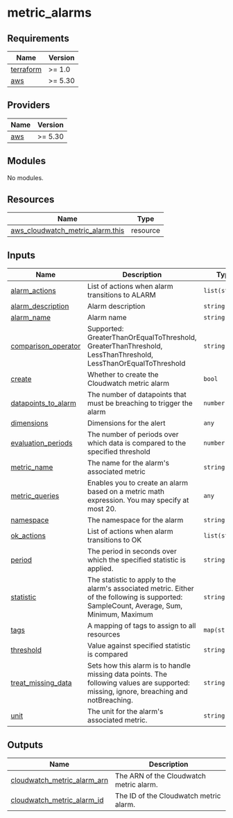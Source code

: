 # metric_alarms

<!-- BEGINNING OF PRE-COMMIT-TERRAFORM DOCS HOOK -->
## Requirements

| Name | Version |
|------|---------|
| <a name="requirement_terraform"></a> [terraform](#requirement\_terraform) | >= 1.0 |
| <a name="requirement_aws"></a> [aws](#requirement\_aws) | >= 5.30 |

## Providers

| Name | Version |
|------|---------|
| <a name="provider_aws"></a> [aws](#provider\_aws) | >= 5.30 |

## Modules

No modules.

## Resources

| Name | Type |
|------|------|
| [aws_cloudwatch_metric_alarm.this](https://registry.terraform.io/providers/hashicorp/aws/latest/docs/resources/cloudwatch_metric_alarm) | resource |

## Inputs

| Name | Description | Type | Default | Required |
|------|-------------|------|---------|:--------:|
| <a name="input_alarm_actions"></a> [alarm\_actions](#input\_alarm\_actions) | List of actions when alarm transitions to ALARM | `list(string)` | `null` | no |
| <a name="input_alarm_description"></a> [alarm\_description](#input\_alarm\_description) | Alarm description | `string` | `null` | no |
| <a name="input_alarm_name"></a> [alarm\_name](#input\_alarm\_name) | Alarm name | `string` | n/a | yes |
| <a name="input_comparison_operator"></a> [comparison\_operator](#input\_comparison\_operator) | Supported: GreaterThanOrEqualToThreshold, GreaterThanThreshold, LessThanThreshold, LessThanOrEqualToThreshold | `string` | n/a | yes |
| <a name="input_create"></a> [create](#input\_create) | Whether to create the Cloudwatch metric alarm | `bool` | `true` | no |
| <a name="input_datapoints_to_alarm"></a> [datapoints\_to\_alarm](#input\_datapoints\_to\_alarm) | The number of datapoints that must be breaching to trigger the alarm | `number` | `null` | no |
| <a name="input_dimensions"></a> [dimensions](#input\_dimensions) | Dimensions for the alert | `any` | `null` | no |
| <a name="input_evaluation_periods"></a> [evaluation\_periods](#input\_evaluation\_periods) | The number of periods over which data is compared to the specified threshold | `number` | n/a | yes |
| <a name="input_metric_name"></a> [metric\_name](#input\_metric\_name) | The name for the alarm's associated metric | `string` | `null` | no |
| <a name="input_metric_queries"></a> [metric\_queries](#input\_metric\_queries) | Enables you to create an alarm based on a metric math expression. You may specify at most 20. | `any` | `[]` | no |
| <a name="input_namespace"></a> [namespace](#input\_namespace) | The namespace for the alarm | `string` | `null` | no |
| <a name="input_ok_actions"></a> [ok\_actions](#input\_ok\_actions) | List of actions when alarm transitions to OK | `list(string)` | `null` | no |
| <a name="input_period"></a> [period](#input\_period) | The period in seconds over which the specified statistic is applied. | `string` | `null` | no |
| <a name="input_statistic"></a> [statistic](#input\_statistic) | The statistic to apply to the alarm's associated metric. Either of the following is supported: SampleCount, Average, Sum, Minimum, Maximum | `string` | `null` | no |
| <a name="input_tags"></a> [tags](#input\_tags) | A mapping of tags to assign to all resources | `map(string)` | `{}` | no |
| <a name="input_threshold"></a> [threshold](#input\_threshold) | Value against specified statistic is compared | `string` | `""` | no |
| <a name="input_treat_missing_data"></a> [treat\_missing\_data](#input\_treat\_missing\_data) | Sets how this alarm is to handle missing data points. The following values are supported: missing, ignore, breaching and notBreaching. | `string` | `"missing"` | no |
| <a name="input_unit"></a> [unit](#input\_unit) | The unit for the alarm's associated metric. | `string` | `null` | no |

## Outputs

| Name | Description |
|------|-------------|
| <a name="output_cloudwatch_metric_alarm_arn"></a> [cloudwatch\_metric\_alarm\_arn](#output\_cloudwatch\_metric\_alarm\_arn) | The ARN of the Cloudwatch metric alarm. |
| <a name="output_cloudwatch_metric_alarm_id"></a> [cloudwatch\_metric\_alarm\_id](#output\_cloudwatch\_metric\_alarm\_id) | The ID of the Cloudwatch metric alarm. |
<!-- END OF PRE-COMMIT-TERRAFORM DOCS HOOK -->

